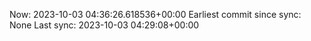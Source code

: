 Now: 2023-10-03 04:36:26.618536+00:00 Earliest commit since sync: None Last sync: 2023-10-03 04:29:08+00:00
